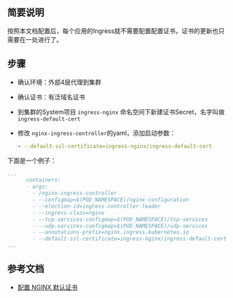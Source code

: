 ## 简要说明

按照本文档配置后，每个应用的Ingress就不需要配置配置证书，证书的更新也只需要在一处进行了。

## 步骤

* 确认环境：外部4层代理到集群

* 确认证书：有泛域名证书

* 到集群的System项目 `ingress-nginx` 命名空间下新建证书Secret，名字叫做 `ingress-default-cert`

* 修改 `nginx-ingress-controller`的yaml，添加启动参数：

  ```yaml
  - --default-ssl-certificate=ingress-nginx/ingress-default-cert
  ```

下面是一个例子：

```yaml
...
      containers:
      - args:
        - /nginx-ingress-controller
        - --configmap=$(POD_NAMESPACE)/nginx-configuration
        - --election-id=ingress-controller-leader
        - --ingress-class=nginx
        - --tcp-services-configmap=$(POD_NAMESPACE)/tcp-services
        - --udp-services-configmap=$(POD_NAMESPACE)/udp-services
        - --annotations-prefix=nginx.ingress.kubernetes.io
        - --default-ssl-certificate=ingress-nginx/ingress-default-cert
...
```

## 参考文档

* [配置 NGINX 默认证书][1]

[1]: https://docs.rancher.cn/docs/rke/config-options/add-ons/ingress-controllers/_index/#%E9%85%8D%E7%BD%AE-nginx-%E9%BB%98%E8%AE%A4%E8%AF%81%E4%B9%A6

